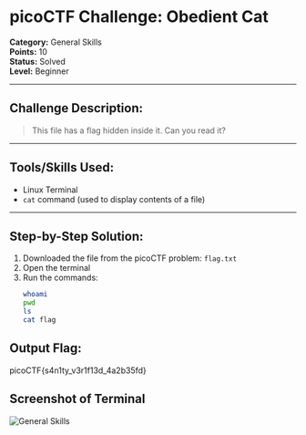 # picoCTF Challenge: Obedient Cat

**Category:** General Skills  
**Points:** 10  
**Status:** Solved  
**Level:** Beginner  

---

## Challenge Description:

> This file has a flag hidden inside it. Can you read it?

---

## Tools/Skills Used:
- Linux Terminal
- `cat` command (used to display contents of a file)

---

## Step-by-Step Solution:

1. Downloaded the file from the picoCTF problem: `flag.txt` 
2. Open the terminal
3. Run the commands:
   ```bash
   whoami
   pwd
   ls
   cat flag

## Output Flag:
picoCTF{s4n1ty_v3r1f13d_4a2b35fd}

## Screenshot of Terminal

![General Skills](https://github.com/MayankQuery/picoCTF-Writeups/blob/main/general-skills/images/Obidient_Cat_Terminal.png)


